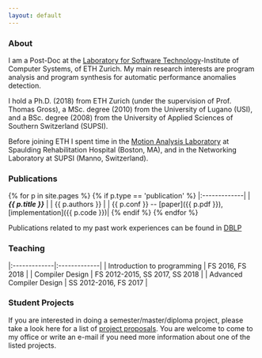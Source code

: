 ```yaml
---
layout: default
---
```


### [](#header-3) About
I am a Post-Doc at the [Laboratory for Software Technology](http://www.lst.inf.ethz.ch)-Institute of Computer Systems, of ETH Zurich. My main research interests are program analysis and program synthesis for automatic performance anomalies detection.

I hold a Ph.D. (2018) from ETH Zurich (under the supervision of Prof. Thomas Gross), a MSc. degree (2010) from the University of Lugano (USI), and a BSc. degree (2008) from the  University of Applied Sciences of Southern Switzerland (SUPSI).

Before joining ETH I spent time in the [Motion Analysis Laboratory](http://srh-mal.net/)
at Spaulding Rehabilitation Hospital (Boston, MA), and in the Networking Laboratory at SUPSI 
(Manno, Switzerland).

### [](#header-3) Publications
{% for p in site.pages %}
{% if p.type == 'publication' %}
   |:-------------|
   | ***{{ p.title }}*** |
   | {{ p.authors }} |
   | {{ p.conf }} -- [paper]({{ p.pdf }}), [implementation]({{ p.code }})|
{% endif %}
{% endfor %}

Publications related to my past work experiences can be found in [DBLP](http://dblp.uni-trier.de/pers/hd/t/Toffola:Luca_Della)
            
### [](#header-3) Teaching

|:-------------|:-------------| 
| Introduction to programming | FS 2016, FS 2018 |
| Compiler Design | FS 2012-2015, SS 2017, SS 2018 | 
| Advanced Compiler Design | SS 2012-2016, FS 2017 | 
        
### [](#header-3) Student Projects
If you are interested in doing a semester/master/diploma project, please take a look here for a 
list of [project proposals](http://www.lst.inf.ethz.ch/education/student-projects.html).
You are welcome to come to my office or write an e-mail if you need more information about one of the listed projects.
